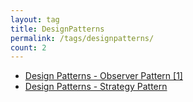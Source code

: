 ```yaml
---
layout: tag
title: DesignPatterns
permalink: /tags/designpatterns/
count: 2
---
```


- [Design Patterns - Observer Pattern [1]](https://jbb9229.github.io/blog/202005/observer-pattern-01)
- [Design Patterns - Strategy Pattern](https://jbb9229.github.io/blog/202004/strategy-pattern)
